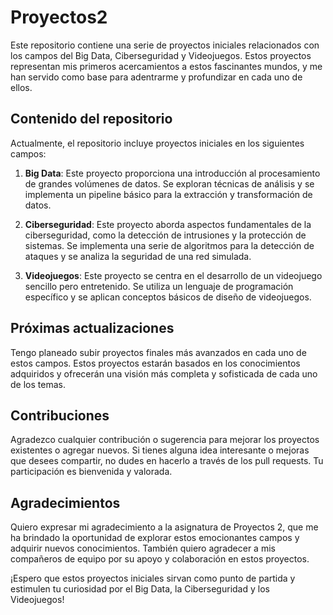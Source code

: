 # Proyectos2

Este repositorio contiene una serie de proyectos iniciales relacionados con los campos del Big Data, Ciberseguridad y Videojuegos. Estos proyectos representan mis primeros acercamientos a estos fascinantes mundos, y me han servido como base para adentrarme y profundizar en cada uno de ellos.

## Contenido del repositorio

Actualmente, el repositorio incluye proyectos iniciales en los siguientes campos:

1. **Big Data**: Este proyecto proporciona una introducción al procesamiento de grandes volúmenes de datos. Se exploran técnicas de análisis y se implementa un pipeline básico para la extracción y transformación de datos.

2. **Ciberseguridad**: Este proyecto aborda aspectos fundamentales de la ciberseguridad, como la detección de intrusiones y la protección de sistemas. Se implementa una serie de algoritmos para la detección de ataques y se analiza la seguridad de una red simulada.

3. **Videojuegos**: Este proyecto se centra en el desarrollo de un videojuego sencillo pero entretenido. Se utiliza un lenguaje de programación específico y se aplican conceptos básicos de diseño de videojuegos.

## Próximas actualizaciones

Tengo planeado subir proyectos finales más avanzados en cada uno de estos campos. Estos proyectos estarán basados en los conocimientos adquiridos y ofrecerán una visión más completa y sofisticada de cada uno de los temas.

## Contribuciones

Agradezco cualquier contribución o sugerencia para mejorar los proyectos existentes o agregar nuevos. Si tienes alguna idea interesante o mejoras que desees compartir, no dudes en hacerlo a través de los pull requests. Tu participación es bienvenida y valorada.

## Agradecimientos

Quiero expresar mi agradecimiento a la asignatura de Proyectos 2, que me ha brindado la oportunidad de explorar estos emocionantes campos y adquirir nuevos conocimientos. También quiero agradecer a mis compañeros de equipo por su apoyo y colaboración en estos proyectos.

¡Espero que estos proyectos iniciales sirvan como punto de partida y estimulen tu curiosidad por el Big Data, la Ciberseguridad y los Videojuegos!
